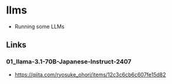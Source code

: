 # llms

- Running some LLMs

## Links

### 01_llama-3.1-70B-Japanese-Instruct-2407

- https://qiita.com/ryosuke_ohori/items/12c3c6cb6c607fe15d82
